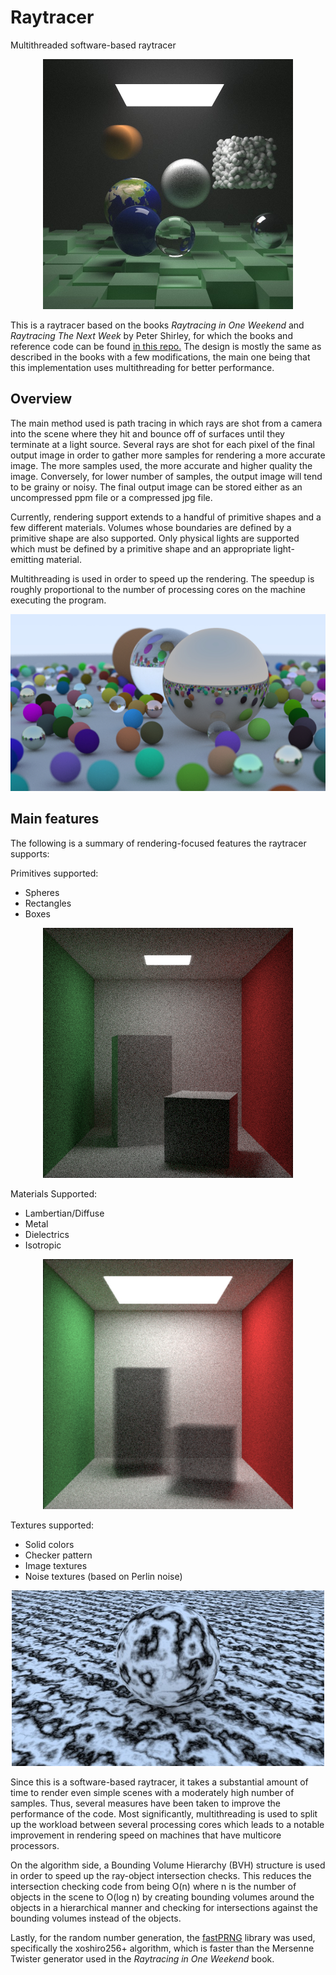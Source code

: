# Raytracer
Multithreaded software-based raytracer 

<p align="center">
    <img src="output_images/Final_Image10000S.jpg" width="400" alt="Sample Render Image">
</p>
  
This is a raytracer based on the books *Raytracing in One Weekend* and *Raytracing The Next Week* by Peter Shirley, for which the books and reference code can be found [in this repo.](https://github.com/RayTracing/raytracing.github.io) The design is mostly the same as described in the books with a few modifications, the main one being that this implementation uses multithreading for better performance.

## Overview

The main method used is path tracing in which rays are shot from a camera into the scene where they hit and bounce off of surfaces until they terminate at a light source. Several rays are shot for each pixel of the final output image in order to gather more samples for rendering a more accurate image. The more samples used, the more accurate and higher quality the image. Conversely, for lower number of samples, the output image will tend to be grainy or noisy. The final output image can be stored either as an uncompressed ppm file or a compressed jpg file.

Currently, rendering support extends to a handful of primitive shapes and a few different materials. Volumes whose boundaries are defined by a primitive shape are also supported. Only physical lights are supported which must be defined by a primitive shape and an appropriate light-emitting material.

Multithreading is used in order to speed up the rendering. The speedup is roughly proportional to the number of processing cores on the machine executing the program. 

<p align="center">
    <img src="output_images/Book1FinalImage.jpg" width="600" alt="Sample Render Image">
</p>

## Main features

The following is a summary of rendering-focused features the raytracer supports:

Primitives supported:
* Spheres
* Rectangles
* Boxes

<p align="center">
    <img src="output_images/CornellBoxWithInstancedBoxes.jpg" width="400" alt="Sample Render Image">
</p>

Materials Supported:
* Lambertian/Diffuse
* Metal
* Dielectrics
* Isotropic

<p align="center">
    <img src="output_images/CornellBoxWithVolumes.jpg" width="400" alt="Sample Render Image">
</p>

Textures supported:
* Solid colors
* Checker pattern
* Image textures
* Noise textures (based on Perlin noise)

<p align="center">
    <img src="output_images/PerlinNoiseSphere.jpg" width="500" alt="Sample Render Image">
</p>

Since this is a software-based raytracer, it takes a substantial amount of time to render even simple scenes with a moderately high number of samples. Thus, several measures have been taken to improve the performance of the code. Most significantly, multithreading is used to split up the workload between several processing cores which leads to a notable improvement in rendering speed on machines that have multicore processors. 

On the algorithm side, a Bounding Volume Hierarchy (BVH) structure is used in order to speed up the ray-object intersection checks. This reduces the intersection checking code from being O(n) where n is the number of objects in the scene to O(log n) by creating bounding volumes around the objects in a hierarchical manner and checking for intersections against the bounding volumes instead of the objects. 

Lastly, for the random number generation, the [fastPRNG](https://github.com/BrutPitt/fastPRNG) library was used, specifically the xoshiro256+ algorithm, which is faster than the Mersenne Twister generator used in the *Raytracing in One Weekend* book.
